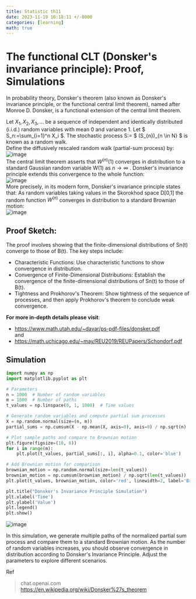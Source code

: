 ```yaml
---
title: Statistic th11
date: 2023-11-19 16:18:11 +/-0000
categories: [learning]
math: true
---
```


# The functional CLT (Donsker's invariance principle): Proof, Simulations


In probability theory, Donsker's theorem (also known as Donsker's invariance principle, or the functional central limit theorem), named after Monroe D. Donsker, is a functional extension of the central limit theorem.

Let $X_1, X_2, X_3, \ldots$ be a sequence of independent and identically distributed (i.i.d.) random variables with mean 0 and variance 1. Let  $ S_n:=\sum_{i=1}^n X_i $.
The stochastic process S:= $ (S_{n})_{n \in N} $ is known as a random walk. <br>
Define the diffusively rescaled random walk (partial-sum process) by: <br>
![image](https://github.com/Cheroberous/cheroberous.github.io/assets/102479391/29777069-0bf3-4ce3-b4f0-1b0eacf5a50b) <br>
The central limit theorem asserts that $W^{(n)}(1)$ converges in distribution to a standard Gaussian random variable W(1) as $n\to \infty$ . 
Donsker's invariance principle extends this convergence to the whole function: <br>
![image](https://github.com/Cheroberous/cheroberous.github.io/assets/102479391/62ea423b-d9a0-4a1f-865b-68403a151fbd) <br>
More precisely, in its modern form, Donsker's invariance principle states that: As random variables taking values in the Skorokhod space D[0,1] the random function $W^{(n)}$ converges in distribution to a standard Brownian motion: <br>
![image](https://github.com/Cheroberous/cheroberous.github.io/assets/102479391/592cdb93-76b9-4aa2-9165-f4bc78750a64) <br>







## Proof Sketch:
The proof involves showing that the finite-dimensional distributions of Sn(t) converge to those of B(t). The key steps include:

+ Characteristic Functions: Use characteristic functions to show convergence in distribution.
+ Convergence of Finite-Dimensional Distributions: Establish the convergence of the finite-dimensional distributions of Sn(t) to those of B(t).
+ Tightness and Prokhorov's Theorem: Show tightness of the sequence of processes, and then apply Prokhorov's theorem to conclude weak convergence.

**For more in-depth details please visit**: <br>
+ https://www.math.utah.edu/~davar/ps-pdf-files/donsker.pdf <br>
  and <br>
+ https://math.uchicago.edu/~may/REU2019/REUPapers/Schondorf.pdf

## Simulation 
```python
import numpy as np
import matplotlib.pyplot as plt

# Parameters
n = 1000  # Number of random variables
m = 1000  # Number of paths
t_values = np.linspace(0, 1, 1000)  # Time values

# Generate random variables and compute partial sum processes
X = np.random.normal(size=(n, m))
partial_sums = np.cumsum(X - np.mean(X, axis=0), axis=0) / np.sqrt(n)

# Plot sample paths and compare to Brownian motion
plt.figure(figsize=(10, 6))
for i in range(m):
    plt.plot(t_values, partial_sums[:, i], alpha=0.1, color='blue')

# Add Brownian motion for comparison
brownian_motion = np.random.normal(size=len(t_values))
brownian_motion = np.cumsum(brownian_motion) / np.sqrt(len(t_values))
plt.plot(t_values, brownian_motion, color='red', linewidth=2, label='Brownian Motion')

plt.title("Donsker's Invariance Principle Simulation")
plt.xlabel('Time')
plt.ylabel('Value')
plt.legend()
plt.show()
```

![image](https://github.com/Cheroberous/cheroberous.github.io/assets/102479391/c24736cb-bdc3-4945-ba31-4d53606699ae) <br>

In this simulation, we generate multiple paths of the normalized partial sum process and compare them to a standard Brownian motion. As the number of random variables increases, you should observe convergence in distribution according to Donsker's Invariance Principle. Adjust the parameters to explore different scenarios.

Ref
>chat.openai.com <br>
>https://en.wikipedia.org/wiki/Donsker%27s_theorem















